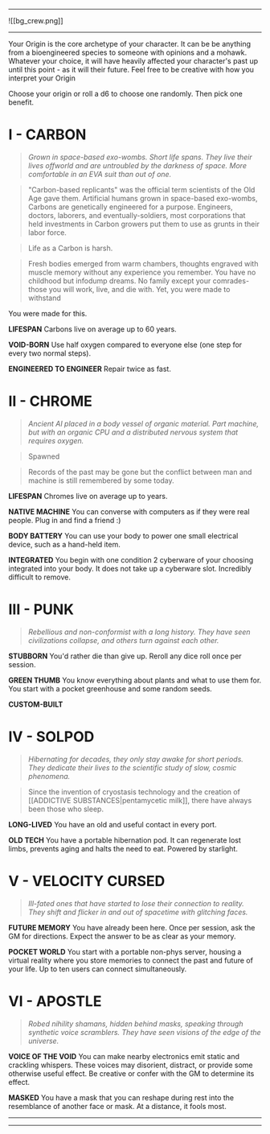 
---

![[bg_crew.png]]

---

Your Origin is the core archetype of your character. It can be be anything from a bioengineered species to someone with opinions and a mohawk. Whatever your choice, it will have heavily affected your character's past up until this point - as it will their future.
Feel free to be creative with how you interpret your Origin 

Choose your origin or roll a d6 to choose one randomly. Then pick one benefit.



# I - CARBON

> *Grown in space-based exo-wombs. Short life spans. They live their lives offworld and are untroubled by the darkness of space. More comfortable in an EVA suit than out of one.*


> "Carbon-based replicants" was the official term scientists of the Old Age gave them. Artificial humans grown in space-based exo-wombs, Carbons are genetically engineered for a purpose. Engineers, doctors, laborers, and eventually-soldiers, most corporations that held investments in Carbon growers put them to use as grunts in their labor force.

>



> Life as a Carbon is harsh. 
> 

> Fresh bodies emerged from warm chambers, thoughts engraved with muscle memory without any experience you remember. You have no childhood but infodump dreams. No family except your comrades-those you will work, live, and die with. Yet, you were made to withstand 

You were made for this.


**LIFESPAN**
Carbons live on average up to 60 years.

**VOID-BORN**
Use half oxygen compared to everyone else (one step for every two normal steps).

**ENGINEERED TO ENGINEER**
Repair twice as fast.


# II - CHROME
> *Ancient AI placed in a body vessel of organic material. Part machine, but with an organic CPU and a distributed nervous system that requires oxygen.*

> Spawned 


> Records of the past may be gone but the conflict between man and machine is still remembered by some today.
>


**LIFESPAN**
Chromes live on average up to  years.

**NATIVE MACHINE**
You can converse with computers as if they were real people. Plug in and find a friend :)

**BODY BATTERY**
You can use your body to power one small electrical device, such as a hand-held item.

**INTEGRATED**
You begin with one condition 2 cyberware of your choosing integrated into your body. It does not take up a cyberware slot. Incredibly difficult to remove.


# III - PUNK

> *Rebellious and non-conformist with a long history. They have seen civilizations collapse, and others turn against each other.*


> 
>

**STUBBORN**
You'd rather die than give up. Reroll any dice roll once per session.

**GREEN THUMB**
You know everything about plants and what to use them for. You start with a pocket greenhouse and some random seeds.

**CUSTOM-BUILT**


# IV - SOLPOD
> *Hibernating for decades, they only stay awake for short periods. They dedicate their lives to the scientific study of slow, cosmic phenomena.*


> Since the invention of cryostasis technology and the creation of [[ADDICTIVE SUBSTANCES|pentamycetic milk]], there have always been those who sleep. 

**LONG-LIVED**
You have an old and useful contact in every port.

**OLD TECH**
You have a portable hibernation pod. It can regenerate lost limbs, prevents aging and halts the need to eat. Powered by starlight.


# V - VELOCITY CURSED
> *Ill-fated ones that have started to lose their connection to reality. They shift and flicker in and out of spacetime with glitching faces.*


> 
>



**FUTURE MEMORY**
You have already been here. Once per session, ask the GM for directions. Expect the answer to be as clear as your memory.

**POCKET WORLD**
You start with a portable non-phys server, housing a virtual reality where you store memories to connect the past and future of your life. Up to ten users can connect simultaneously.


# VI - APOSTLE
> *Robed nihility shamans, hidden behind masks, speaking through synthetic voice scramblers. They have seen visions of the edge of the universe.*



**VOICE OF THE VOID**
You can make nearby electronics emit static and crackling whispers. These voices may disorient, distract, or provide some otherwise useful effect. Be creative or confer with the GM to determine its effect.

**MASKED**
You have a mask that you can reshape during rest into the resemblance of another face or mask. At a distance, it fools most.


---
---
